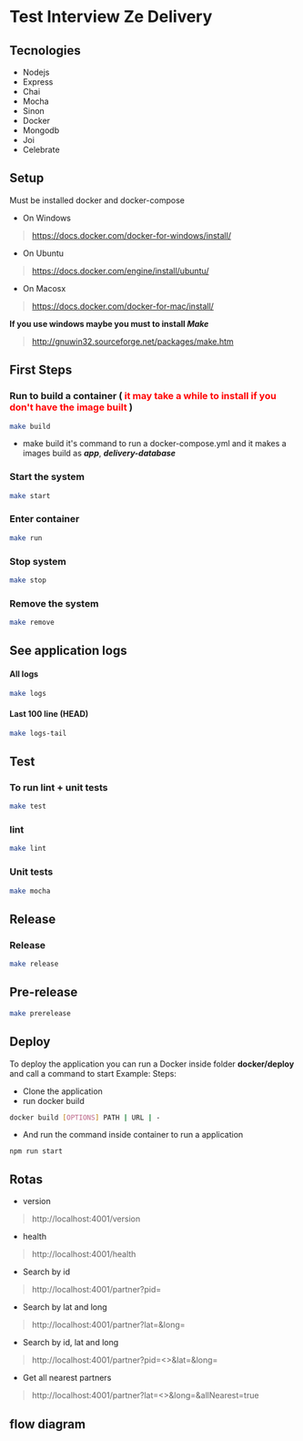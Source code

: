 # Test Interview Ze Delivery

## Tecnologies
 - Nodejs
 - Express
 - Chai
 - Mocha
 - Sinon
 - Docker
 - Mongodb
 - Joi
 - Celebrate

## Setup
Must be installed docker and docker-compose

  - On Windows
> https://docs.docker.com/docker-for-windows/install/
  - On Ubuntu
> https://docs.docker.com/engine/install/ubuntu/
  - On Macosx
> https://docs.docker.com/docker-for-mac/install/

 **If you use windows maybe you must to install _Make_**
> http://gnuwin32.sourceforge.net/packages/make.htm


## First Steps
### Run to build a container (<span style="color:red"> it may take a while to install if you don't have the image built </span>)
```bash
make build
```
- make build it's command to run a docker-compose.yml and it makes a images build as **_app_**, **_delivery-database_**

### Start the system
```bash
make start
```
### Enter container 
```bash
make run
```
### Stop system
```bash
make stop
```
### Remove the system
```bash
make remove
```

## See application logs

#### All logs
```bash
make logs
```

#### Last 100 line (HEAD)
```bash
make logs-tail
```

## Test

### To run lint + unit tests
```bash
make test
```

### lint
```bash
make lint
```

### Unit tests
```bash
make mocha
```
## Release

### Release
```bash
make release
```
## Pre-release
```bash
make prerelease
```

## Deploy
To deploy the application you can run a Docker inside folder
**docker/deploy** and call a command to start
Example:
 Steps:
  - Clone the application
  - run docker build
```bash
docker build [OPTIONS] PATH | URL | -
```
 - And run the command inside container to run a application
```
npm run start
```

## Rotas
 - version
> http://localhost:4001/version
 - health
> http://localhost:4001/health
 - Search by id
> http://localhost:4001/partner?pid=<ID>
 - Search by lat and long
> http://localhost:4001/partner?lat=<lat>&long=<long>
 - Search by id, lat and long
> http://localhost:4001/partner?pid=<<LAT>>&lat=<lat>&long=<long>
 - Get all nearest partners
> http://localhost:4001/partner?lat=<<LAT>>&long=<long>&allNearest=true

## flow diagram


